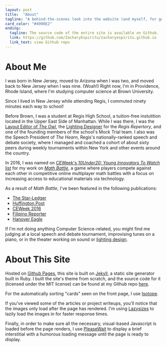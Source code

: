 ```yaml
---
layout: post
title:  "About"
tagline: "A behind-the-scenes look into the website (and myself, for good measure)"
card_color: "#4990E2"
ending:
  tagline: The source code of the entire site is available on Github.
  link: https://github.com/ZacharyEspiritu/zacharyespiritu.github.io
  link_text: view Github repo
---
```


# About Me

I was born in New Jersey, moved to Arizona when I was two, and moved back to New Jersey when I was nine. (Woah!) Right now, I'm in Providence, Rhode Island, where I'm studying computer science at Brown University.

<aside class="post-aside">
  Since I lived in New Jersey while attending Regis, I commuted ninety minutes each way to school!
</aside>

Before Brown, I was a student at Regis High School, a tuition-free instutition located in the Upper East Side of Manhattan. While I was there, I was the [Layout Editor of _The Owl_](/designs/the-owl), the [Lighting Designer][lighting-design] for the _Regis Repertory_, and one of the founding members of the school's Mock Trial team. I also was the Speech President of _The Hearn_, Regis's nationally-ranked speech and debate society, where I managed and coached a cohort of about sixty peers during weekly tournaments within New York and other events around the country.

In 2016, I was named on [CEWeek's _10Under20: Young Innovators To Watch_ list](https://younginnovatorstowatch.com/2016/08/03/zachary-espiritu-math-battle/) for my work on [_Math Battle_](/projects/math-battle), a game where players compete against each other in competitive online multiplayer math battles with a focus on increasing access to educational materials via technology.

As a result of _Math Battle_, I've been featured in the following publications:
- [The Star-Ledger](http://www.nj.com/morris/index.ssf/2016/07/espiritu_named_innovator_to_watch.html)
- [Huffington Post](http://www.huffingtonpost.com/robin-raskin/10-under-20-young-innovat_b_10842520.html)
- [CEWeek 2016](http://ceweekny.com/blog/2016/06/16/zachary-espiritu-math-battle/)
- [Filipino Reporter](http://www.filipinoreporter.us/home/filipino-american/3841-young-fil-am-wins-2015-congressional-district-app-challenge.html)
- [Hanover Eagle](http://www.newjerseyhills.com/hanover_eagle/news/article_808debd0-edfa-592b-92e0-93941026fded.html)

If I'm not doing anything Computer Science-related, you might find me judging at a local speech and debate tournament, improvising tunes on a piano, or in the theater working on sound or [lighting design][lighting-design].

# About This Site

Hosted on [Github Pages][github-pages], this site is built on [Jekyll][jekyll], a static site generator built in Ruby. I built the site's theme from scratch, and the source code for it (licensed under the MIT license) can be found at my Github repo [here][source-code].

For the automatically sorting "cards" seen on the front page, I use [Isotope][isotope].

If you've viewed some of the articles or project writeups, you'll notice that the images only load after the page has rendered. I'm using [Lazysizes][lazysizes] to lazily load the images in for faster response times.

Finally, in order to make sure all the necessary, visual-based Javascript is loaded before the page renders, I use [PleaseWait][please-wait] to display a brief interstitial with a humorous loading message until the page is ready to display.

[lighting-design]: /design/lighting-design

[github-pages]: https://pages.github.com/
[jekyll]: https://jekyllrb.com/
[source-code]: https://github.com/ZacharyEspiritu/zacharyespiritu.github.io
[isotope]: http://isotope.metafizzy.co/
[lazysizes]: http://afarkas.github.io/lazysizes/
[please-wait]: http://pathgather.github.io/please-wait/
